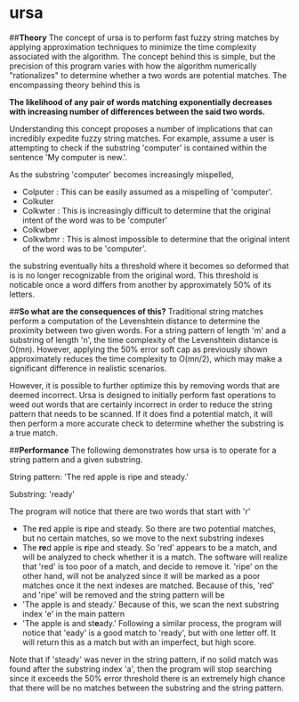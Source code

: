 # ursa

##**Theory**
The concept of ursa is to perform fast fuzzy string matches by applying approximation techniques to minimize the time 
complexity associated with the algorithm.  The concept behind this is simple, but the precision of this program varies with 
how the algorithm numerically "rationalizes" to determine whether a two words are potential matches.  The encompassing theory
behind this is

**The likelihood of any pair of words matching exponentially decreases with increasing number of differences between the said
two words.**  

Understanding this concept proposes a number of implications that can incredibly expedite fuzzy string matches.  For example,
assume a user is attempting to check if the substring 'computer' is contained within the sentence 'My computer is new.'.  

As the substring 'computer' becomes increasingly mispelled,

- Colputer : This can be easily assumed as a mispelling of 'computer'.
- Colkuter
- Colkwter : This is increasingly difficult to determine that the original intent of the word was to be 'computer'
- Colkwber
- Colkwbmr : This is almost impossible to determine that the original intent of the word was to be 'computer'.

the substring eventually hits a threshold where it becomes so deformed that is is no longer recognizable from the original 
word. This threshold is noticable once a word differs from another by approximately 50% of its letters.  

##**So what are the consequences of this?**
Traditional string matches perform a computation of the Levenshtein distance to determine the proximity between two given 
words.  For a string pattern of length 'm' and a substring of length 'n', the time complexity of the Levenshtein distance
is O(mn).  However, applying the 50% error soft cap as previously shown approximately reduces the time complexity to O(mn/2),
which may make a significant difference in realistic scenarios.  

However, it is possible to further optimize this by removing words that are deemed incorrect.  Ursa is designed to initially
perform fast operations to weed out words that are certainly incorrect in order to reduce the string pattern that needs to be
scanned.  If it does find a potential match, it will then perform a more accurate check to determine whether the substring
is a true match.

##**Performance**
The following demonstrates how ursa is to operate for a string pattern and a given substring.

String pattern: 'The red apple is ripe and steady.'

Substring: 'ready'

The program will notice that there are two words that start with 'r'
- The **r**ed apple is **r**ipe and steady.
So there are two potential matches, but no certain matches, so we move to the next substring indexes
- The **re**d apple is **r**ipe and steady.
So 'red' appears to be a match, and will be analyzed to check whether it is a match.  The software will realize that 'red' is
too poor of a match, and decide to remove it.  'ripe' on the other hand, will not be analyzed since it will be marked as a 
poor matches once it the next indexes are matched.  Because of this, 'red' and 'ripe' will be removed and the string pattern
will be 
- 'The apple is and steady.'
Because of this, we scan the next substring index 'e' in the main pattern
- 'The apple is and st**e**ady.'
Following a similar process, the program will notice that 'eady' is a good match to 'ready', but with one letter off.  It 
will return this as a match but with an imperfect, but high score.

Note that if 'steady' was never in the string pattern, if no solid match was found after the substring index 'a', then the
program will stop searching since it exceeds the 50% error threshold there is an extremely high chance that there will be no
matches between the substring and the string pattern.


